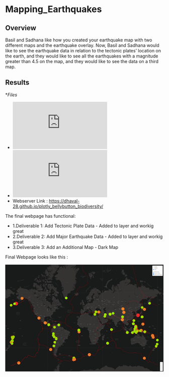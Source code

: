 # Mapping_Earthquakes

## Overview
Basil and Sadhana like how you created your earthquake map with two different maps and the earthquake overlay. Now, Basil and Sadhana would like to see the earthquake data in relation to the tectonic plates’ location on the earth, and they would like to see all the earthquakes with a magnitude greater than 4.5 on the map, and they would like to see the data on a third map.


## Results

**Files*
 * ![click here for : challenge_logic.js file](https://github.com/dhaval-28/Mapping_Earthquakes/blob/main/Earthquake_Challenge/static/js/challenge_logic.js)
 * ![click here for : index.html](https://github.com/dhaval-28/Mapping_Earthquakes/blob/main/Earthquake_Challenge/index.html)
 * Webserver Link : https://dhaval-28.github.io/plotly_bellybutton_biodiversity/


The final webpage has functional:  
* 1.Deliverable 1: Add Tectonic Plate Data - Added to layer and workig great
* 2.Deliverable 2: Add Major Earthquake Data - Added to layer and workig great
* 3.Deliverable 3: Add an Additional Map - Dark Map 


Final Webpage looks like this :

![Final Webpage](https://github.com/dhaval-28/Mapping_Earthquakes/blob/main/Earthquake_Challenge/Earthquakes_Mapping_Challenge_v3.png)
